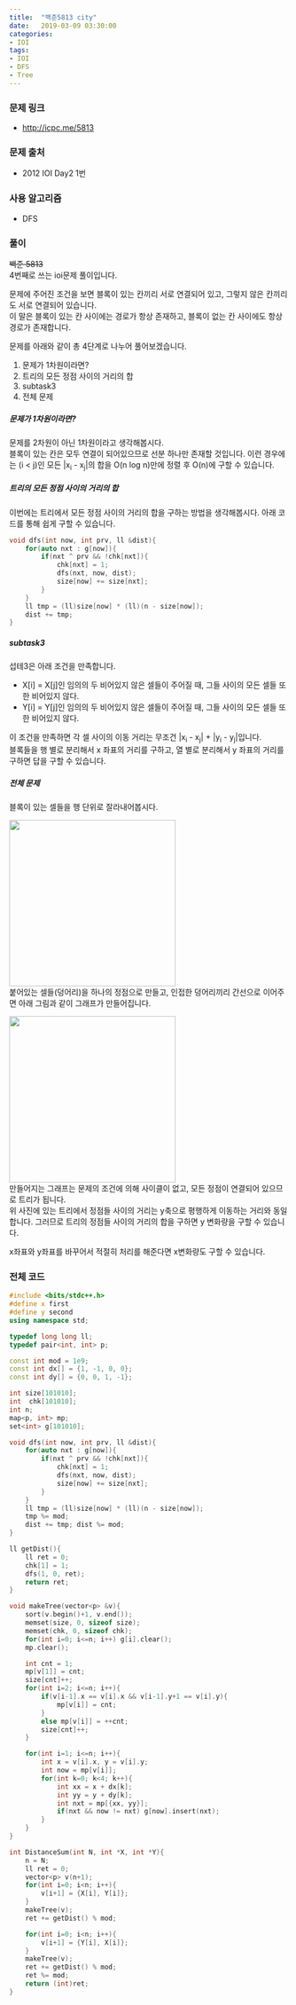 ```yaml
---
title:  "백준5813 city"
date:   2019-03-09 03:30:00
categories:
- IOI
tags:
- IOI
- DFS
- Tree
---
```


### 문제 링크
* http://icpc.me/5813

### 문제 출처
* 2012 IOI Day2 1번

### 사용 알고리즘
* DFS

### 풀이
<s>백준 5813</s><br>
4번째로 쓰는 ioi문제 풀이입니다.

문제에 주어진 조건을 보면 블록이 있는 칸끼리 서로 연결되어 있고, 그렇지 않은 칸끼리도 서로 연결되어 있습니다.<br>
이 말은 블록이 있는 칸 사이에는 경로가 항상 존재하고, 블록이 없는 칸 사이에도 항상 경로가 존재합니다.

문제를 아래와 같이 총 4단계로 나누어 풀어보겠습니다.
1. 문제가 1차원이라면?
2. 트리의 모든 정점 사이의 거리의 합
3. subtask3
4. 전체 문제

##### 문제가 1차원이라면?
문제를 2차원이 아닌 1차원이라고 생각해봅시다.<br>
블록이 있는 칸은 모두 연결이 되어있으므로 선분 하나만 존재할 것입니다. 이런 경우에는 (i < j)인 모든 |x<sub>i</sub> - x<sub>j</sub>|의 합을 O(n log n)만에 정렬 후 O(n)에 구할 수 있습니다.

##### 트리의 모든 정점 사이의 거리의 합
이번에는 트리에서 모든 정점 사이의 거리의 합을 구하는 방법을 생각해봅시다. 아래 코드를 통해 쉽게 구할 수 있습니다.<Br>
```cpp
void dfs(int now, int prv, ll &dist){
	for(auto nxt : g[now]){
		if(nxt ^ prv && !chk[nxt]){
			chk[nxt] = 1;
			dfs(nxt, now, dist);
			size[now] += size[nxt];
		}
	}
	ll tmp = (ll)size[now] * (ll)(n - size[now]);
	dist += tmp;
}
```

##### subtask3
섭테3은 아래 조건을 만족합니다.<Br>
* X[i] = X[j]인 임의의 두 비어있지 않은 셀들이 주어질 때, 그들 사이의 모든 셀들 또한 비어있지 않다.
* Y[i] = Y[j]인 임의의 두 비어있지 않은 셀들이 주어질 때, 그들 사이의 모든 셀들 또한 비어있지 않다.

이 조건을 만족하면 각 셀 사이의 이동 거리는 무조건 |x<sub>i</sub> - x<sub>j</sub>| + |y<sub>i</sub> - y<sub>j</sub>|입니다.<br>
블록들을 행 별로 분리해서 x 좌표의 거리를 구하고, 열 별로 분리해서 y 좌표의 거리를 구하면 답을 구할 수 있습니다.

##### 전체 문제
블록이 있는 셀들을 행 단위로 잘라내어봅시다.

<img src = "https://i.imgur.com/frJXmXf.png" height = "300px"><Br>
붙어있는 셀들(덩어리)을 하나의 정점으로 만들고, 인접한 덩어리끼리 간선으로 이어주면 아래 그림과 같이 그래프가 만들어집니다.

<img src = "https://i.imgur.com/RW7qfLQ.png" height = "300px"><br>
만들어지는 그래프는 문제의 조건에 의해 사이클이 없고, 모든 정점이 연결되어 있으므로 트리가 됩니다.<br>
위 사진에 있는 트리에서 정점들 사이의 거리는 y축으로 평행하게 이동하는 거리와 동일합니다. 그러므로 트리의 정점들 사이의 거리의 합을 구하면 y 변화량을 구할 수 있습니다.

x좌표와 y좌표를 바꾸어서 적절히 처리를 해준다면 x변화량도 구할 수 있습니다.

### 전체 코드
```cpp
#include <bits/stdc++.h>
#define x first
#define y second
using namespace std;

typedef long long ll;
typedef pair<int, int> p;

const int mod = 1e9;
const int dx[] = {1, -1, 0, 0};
const int dy[] = {0, 0, 1, -1};

int size[101010];
int  chk[101010];
int n;
map<p, int> mp;
set<int> g[101010];

void dfs(int now, int prv, ll &dist){
	for(auto nxt : g[now]){
		if(nxt ^ prv && !chk[nxt]){
			chk[nxt] = 1;
			dfs(nxt, now, dist);
			size[now] += size[nxt];
		}
	}
	ll tmp = (ll)size[now] * (ll)(n - size[now]);
	tmp %= mod;
	dist += tmp; dist %= mod;
}

ll getDist(){
	ll ret = 0;
	chk[1] = 1;
	dfs(1, 0, ret);
	return ret;
}

void makeTree(vector<p> &v){
	sort(v.begin()+1, v.end());
	memset(size, 0, sizeof size);
	memset(chk, 0, sizeof chk);
	for(int i=0; i<=n; i++) g[i].clear();
	mp.clear();

	int cnt = 1;
	mp[v[1]] = cnt;
	size[cnt]++;
	for(int i=2; i<=n; i++){
		if(v[i-1].x == v[i].x && v[i-1].y+1 == v[i].y){
			mp[v[i]] = cnt;
		}
		else mp[v[i]] = ++cnt;
		size[cnt]++;
	}

	for(int i=1; i<=n; i++){
		int x = v[i].x, y = v[i].y;
		int now = mp[v[i]];
		for(int k=0; k<4; k++){
			int xx = x + dx[k];
			int yy = y + dy[k];
			int nxt = mp[{xx, yy}];
			if(nxt && now != nxt) g[now].insert(nxt);
		}
	}
}

int DistanceSum(int N, int *X, int *Y){
	n = N;
	ll ret = 0;
	vector<p> v(n+1);
	for(int i=0; i<n; i++){
		v[i+1] = {X[i], Y[i]};
	}
	makeTree(v);
	ret += getDist() % mod;

	for(int i=0; i<n; i++){
		v[i+1] = {Y[i], X[i]};
	}
	makeTree(v);
	ret += getDist() % mod;
	ret %= mod;
	return (int)ret;
}
```
